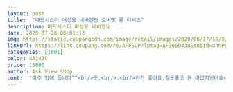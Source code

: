 ```yaml
---
layout: post 
title:  "매드시스터 여성용 네버엔딩 오버핏 롱 티셔츠" 
description: 매드시스터 여성용 네버엔딩  ..
date: 2020-07-28 06:01:13 
img: https://static.coupangcdn.com/image/retail/images/2020/06/17/18/9/be500e9e-df19-400b-aa2c-9cb837d768f1.jpg 
linkUrl: https://link.coupang.com/re/AFFSDP?lptag=AF3600438&subid=ahnPublicAsk&pageKey=1713416749&itemId=2915916747&vendorItemId=70904592586&traceid=V0-113-3e2b20ac0b86bd6f 
categories: [1001] 
color: 4A148C 
price: 16800 
author: Ask View Shop 
cont:  "아주 맘에 듭니다^^<br/>옷.<br/>.<br/>완전 좋아요,질도좋고 돈 아깝지안아요<br/>운동할때 입을려고맘에들어요<br/>" 
---
```

